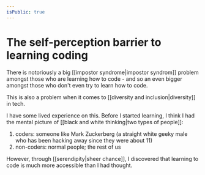 ```yaml
---
isPublic: true
---
```

# The self-perception barrier to learning coding

There is notoriously a big [[impostor syndrome|impostor syndrom]] problem amongst those who are learning how to code - and so an even bigger amongst those who don't even try to learn how to code.

This is also a problem when it comes to [[diversity and inclusion|diversity]] in tech.

I have some lived experience on this. Before I started learning, I think I had the mental picture of [[black and white thinking|two types of people]]:
1. coders: someone like Mark Zuckerberg (a straight white geeky male who has been hacking away since they were about 11)
2. non-coders: normal people; the rest of us

However, through [[serendipity|sheer chance]], I discovered that learning to code is much more accessible than I had thought.

